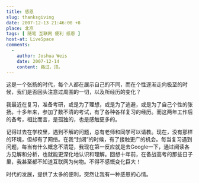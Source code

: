 ```yaml
---
title: 感恩
slug: thanksgiving
date: 2007-12-13 21:46:00 +8
place: 北京
tags: [ 随笔 互联网 便利 感恩 ]
host-at: LiveSpace
comments:
  -
    author: Joshua Weis
    date: 2007-12-14
    content: 路过，顶。
---
```

这是一个张扬的时代，每个人都在展示自己的不同，而在个性逐渐走向极至的时候，我们是否回头注意过周围的一切，以及所经历的变化？

我最近在复习，准备考研，或是为了理想，或是为了逃避，或是为了自己个性的张扬。十多年来，参加了数不清的考试，有了各种各样复习的经历。而这两年工作后的备考，相比而言，是孤独的，也是感触更多的。

记得过去在学校里，遇到不解的问题，总有老师和同学可以请教。现在，没有那样的环境，但却有了网络。在我“封闭”的时候，有了接触更广的机会。每当复习遇到问题，每当有什么概念不清楚，我现在第一反应就是去Google一下，通过阅读各方见解和分析，也就能更深化地认识和理解。回想十年前，在备战高考的那些日子里，我甚至都不知道互联网为何物。不得不感慨变化巨大！

时代的发展，提供了太多的便利，突然让我有一种感恩的心情。
